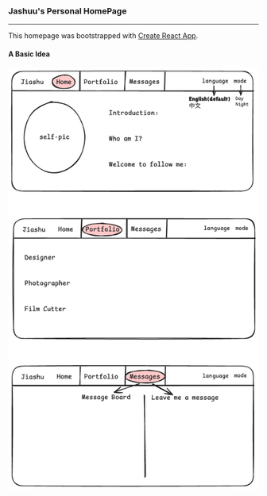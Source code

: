 ### Jashuu's Personal HomePage
---
This homepage was bootstrapped with [Create React App](https://github.com/facebook/create-react-app).

#### A Basic Idea
![Draft Image](public/images/draft.jpg)

